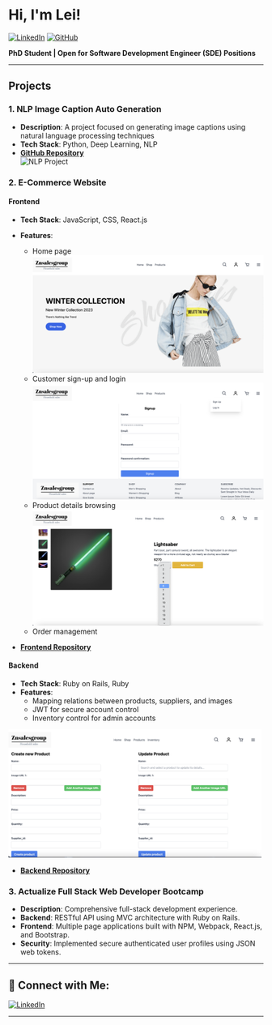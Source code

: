 # Hi, I'm Lei!

[![LinkedIn](https://img.shields.io/badge/-LinkedIn-0077B5?style=flat&logo=linkedin&logoColor=white)](https://www.linkedin.com/in/lei-jia/) [![GitHub](https://img.shields.io/badge/-GitHub-181717?style=flat&logo=github&logoColor=white)](https://github.com/flztjl)

**PhD Student | Open for Software Development Engineer (SDE) Positions**

---

## Projects

### 1. NLP Image Caption Auto Generation
- **Description**: A project focused on generating image captions using natural language processing techniques
- **Tech Stack**: Python, Deep Learning, NLP  
- **[GitHub Repository](https://github.com/flztjl/NLP-Image-caption-auto-generation)**  
  <img src="https://github.com/user-attachments/assets/85de7776-aa72-40fa-9ab4-a2f8feb53004" alt="NLP Project" width="500">


### 2. E-Commerce Website

#### Frontend
- **Tech Stack**: JavaScript, CSS, React.js
- **Features**: 
  - Home page  
    <img src="https://github.com/flztjl/flztjl/blob/main/Home.png" alt="Home Page" width="500">
  - Customer sign-up and login  
    <img src="https://github.com/flztjl/flztjl/blob/main/Signup.png" alt="Sign Up" width="500">
  - Product details browsing  
    <img src="https://github.com/flztjl/flztjl/blob/main/Product%20detail.png" alt="Product Detail" width="500">
  - Order management

- **[Frontend Repository](https://github.com/flztjl/mini-capstone-frontend)**

#### Backend
- **Tech Stack**: Ruby on Rails, Ruby
- **Features**:
  - Mapping relations between products, suppliers, and images
  - JWT for secure account control
  - Inventory control for admin accounts

<img src="https://github.com/flztjl/flztjl/blob/main/Inventory%20control.png" alt="NLP Project" width="500">

- **[Backend Repository](https://github.com/flztjl/mini-capstone-api)**

### 3. Actualize Full Stack Web Developer Bootcamp
- **Description**: Comprehensive full-stack development experience.
- **Backend**: RESTful API using MVC architecture with Ruby on Rails.
- **Frontend**: Multiple page applications built with NPM, Webpack, React.js, and Bootstrap.
- **Security**: Implemented secure authenticated user profiles using JSON web tokens.

---

## 🤳 Connect with Me:

[![LinkedIn](https://img.shields.io/badge/-LinkedIn-0077B5?style=flat&logo=linkedin&logoColor=white)](https://linkedin.com/in/lei-jia)

---
